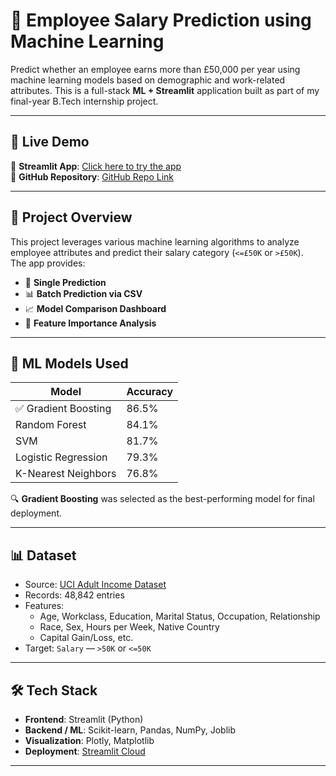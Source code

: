 # 💼 Employee Salary Prediction using Machine Learning

Predict whether an employee earns more than £50,000 per year using machine learning models based on demographic and work-related attributes. This is a full-stack **ML + Streamlit** application built as part of my final-year B.Tech internship project.

---

## 🚀 Live Demo

🔗 **Streamlit App**: [Click here to try the app](https://employee-salary-prediction-b3rdmsdcfi3pyxvogexhka.streamlit.app/)  
📂 **GitHub Repository**: [GitHub Repo Link](https://github.com/Bhanu-Koppadi/employee-salary-prediction.git)

---

## 📌 Project Overview

This project leverages various machine learning algorithms to analyze employee attributes and predict their salary category (`<=£50K` or `>£50K`).  
The app provides:

- 🔮 **Single Prediction**
- 📊 **Batch Prediction via CSV**
- 📈 **Model Comparison Dashboard**
- 🎯 **Feature Importance Analysis**

---

## 🧠 ML Models Used

| Model                  | Accuracy |
|------------------------|----------|
| ✅ Gradient Boosting   | 86.5%    |
| Random Forest          | 84.1%    |
| SVM                    | 81.7%    |
| Logistic Regression    | 79.3%    |
| K-Nearest Neighbors    | 76.8%    |

🔍 **Gradient Boosting** was selected as the best-performing model for final deployment.

---

## 📊 Dataset

- Source: [UCI Adult Income Dataset](https://archive.ics.uci.edu/ml/datasets/adult)
- Records: 48,842 entries
- Features:
  - Age, Workclass, Education, Marital Status, Occupation, Relationship
  - Race, Sex, Hours per Week, Native Country
  - Capital Gain/Loss, etc.
- Target: `Salary` — `>50K` or `<=50K`

---

## 🛠️ Tech Stack

- **Frontend**: Streamlit (Python)
- **Backend / ML**: Scikit-learn, Pandas, NumPy, Joblib
- **Visualization**: Plotly, Matplotlib
- **Deployment**: [Streamlit Cloud](https://streamlit.io/cloud)

---



